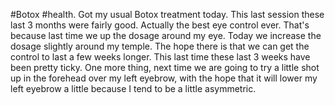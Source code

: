 #Botox #health.
Got my usual Botox treatment today. This last session these last 3 months were fairly good. Actually the best eye control ever. That's because last time we up the dosage around my eye. Today we increase the dosage slightly around my temple. The hope there is that we can get the control to last a few weeks longer. This last time these last 3 weeks have been pretty ticky.
One more thing, next time we are going to try a little shot up in the forehead over my left eyebrow, with the hope that it will lower my left eyebrow a little because I tend to be a little asymmetric.